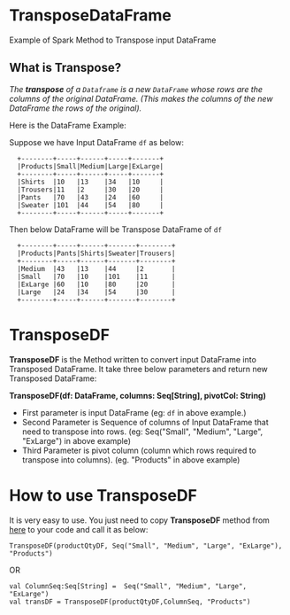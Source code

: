 # TransposeDataFrame
Example of Spark Method to Transpose input DataFrame

 <h2>What is Transpose?</h2>
  
  *The **transpose** of a `Dataframe` is a new `DataFrame` whose rows are the columns of the original DataFrame. 
  (This makes the columns of the new DataFrame the rows of the original).*
  
  Here is the DataFrame Example:
  
  Suppose we have Input DataFrame `df` as below:
  
      +--------+-----+------+-----+-------+
      |Products|Small|Medium|Large|ExLarge|
      +--------+-----+------+-----+-------+
      |Shirts  |10   |13    |34   |10     |
      |Trousers|11   |2     |30   |20     |
      |Pants   |70   |43    |24   |60     |
      |Sweater |101  |44    |54   |80     |
      +--------+-----+------+-----+-------+



  Then below DataFrame will be Transpose DataFrame of `df`
  
      +--------+-----+------+-------+--------+
      |Products|Pants|Shirts|Sweater|Trousers|
      +--------+-----+------+-------+--------+
      |Medium  |43   |13    |44     |2       |
      |Small   |70   |10    |101    |11      |
      |ExLarge |60   |10    |80     |20      |
      |Large   |24   |34    |54     |30      |
      +--------+-----+------+-------+--------+
      
 
 
 <h1>TransposeDF</h1>
 
 **TransposeDF** is the Method written to convert input DataFrame into Transposed DataFrame.
 It take three below parameters and return new Transposed DataFrame:
    
   **TransposeDF(df: DataFrame, columns: Seq[String], pivotCol: String)**
     
   * First parameter is input DataFrame (eg: `df` in above example.)
   * Second Parameter is Sequence of columns of Input DataFrame that need to transpose into rows. (eg: Seq("Small", "Medium", "Large", "ExLarge") in above example)
   * Third Parameter is pivot column (column which rows required to transpose into columns). (eg. "Products" in above example)
   
   
 <h1>How to use TransposeDF </h1>
    
   It is very easy to use. You just need to copy **TransposeDF** method from [here](https://github.com/NikhilSuthar/TransposeDataFrame/blob/master/src/main/scala/com/spark/example/DFTranspose.scala) to your code and call it as below:
    
    TransposeDF(productQtyDF, Seq("Small", "Medium", "Large", "ExLarge"), "Products")
    
   OR
   
    val ColumnSeq:Seq[String] =  Seq("Small", "Medium", "Large", "ExLarge")   
    val transDF = TransposeDF(productQtyDF,ColumnSeq, "Products")
    
     
